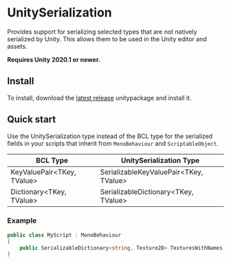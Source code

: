 # UnitySerialization

Provides support for serializing selected types that are not natively serialized by Unity. This allows them to be used in the Unity editor and assets.

**Requires Unity 2020.1 or newer.**

## Install

To install, download the [latest release](https://github.com/jonathanpotts/UnitySerialization/releases) unitypackage and install it.

## Quick start

Use the UnitySerialization type instead of the BCL type for the serialized fields in your scripts that inherit from `MonoBehaviour` and `ScriptableObject`.

| BCL Type | UnitySerialization Type |
| --- | --- |
| KeyValuePair<TKey, TValue> | SerializableKeyValuePair<TKey, TValue> | 
| Dictionary<TKey, TValue> | SerializableDictionary<TKey, TValue> |

### Example

```cs
public class MyScript : MonoBehaviour
{
    public SerializableDictionary<string, Texture2D> TexturesWithNames;
}
```
